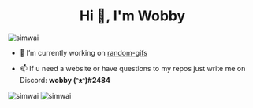 <h1 align="center">Hi 👋, I'm Wobby</h1>

<p align="left"> <img src="https://komarev.com/ghpvc/?username=simwai&label=Profile%20views&color=a36fe2&style=plastic" alt="simwai" /> </p>

- 🔭 I’m currently working on [random-gifs](https://github.com/simwai/random-gifs)

- 📫 If u need a website or have questions to my repos just write me on Discord: **wobby (ᵔᴥᵔ)#2484** 

<p>
<img src="https://github-readme-stats-git-masterrstaa-rickstaa.vercel.app/api?username=simwai&show_icons=true&theme=dracula&locale=en" alt="simwai" />
<img src="https://github-readme-stats-git-masterrstaa-rickstaa.vercel.app/api/top-langs?username=simwai&show_icons=true&theme=dracula&locale=en&layout=compact" alt="simwai" />
</p>
